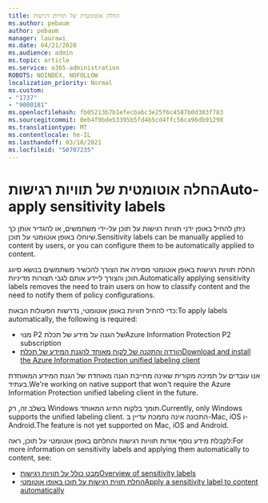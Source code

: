 ```yaml
---
title: החלה אוטומטית של תוויות רגישות
ms.author: pebaum
author: pebaum
manager: laurawi
ms.date: 04/21/2020
ms.audience: admin
ms.topic: article
ms.service: o365-administration
ROBOTS: NOINDEX, NOFOLLOW
localization_priority: Normal
ms.custom:
- "1737"
- "9000181"
ms.openlocfilehash: fb05213b7b1efecbabc3e25f6c4587b0d303f783
ms.sourcegitcommit: 0eb4f9bde53395b5fd4b5cd4ffc56ca96db91298
ms.translationtype: MT
ms.contentlocale: he-IL
ms.lasthandoff: 03/10/2021
ms.locfileid: "50707235"
---
```

# <a name="auto-apply-sensitivity-labels"></a><span data-ttu-id="2d4d4-102">החלה אוטומטית של תוויות רגישות</span><span class="sxs-lookup"><span data-stu-id="2d4d4-102">Auto-apply sensitivity labels</span></span>

<span data-ttu-id="2d4d4-103">ניתן להחיל באופן ידני תוויות רגישות על תוכן על-ידי משתמשים, או להגדיר אותן כך שיוחלו באופן אוטומטי על תוכן.</span><span class="sxs-lookup"><span data-stu-id="2d4d4-103">Sensitivity labels can be manually applied to content by users, or you can configure them to be automatically applied to content.</span></span>

<span data-ttu-id="2d4d4-104">החלת תוויות רגישות באופן אוטומטי מסירה את הצורך להכשיר משתמשים בנושא סיווג תוכן והצורך ליידע אותם לגבי תצורות מדיניות.</span><span class="sxs-lookup"><span data-stu-id="2d4d4-104">Automatically applying sensitivity labels removes the need to train users on how to classify content and the need to notify them of policy configurations.</span></span>

<span data-ttu-id="2d4d4-105">כדי להחיל תוויות באופן אוטומטי, נדרשות הפעולות הבאות:</span><span class="sxs-lookup"><span data-stu-id="2d4d4-105">To apply labels automatically, the following is required:</span></span>

- <span data-ttu-id="2d4d4-106">מנוי P2 של הגנה על מידע של תכלת</span><span class="sxs-lookup"><span data-stu-id="2d4d4-106">Azure Information Protection P2 subscription</span></span>
- [<span data-ttu-id="2d4d4-107">הורדה והתקנה של לקוח מאוחד להגנת המידע של תכלת</span><span class="sxs-lookup"><span data-stu-id="2d4d4-107">Download and install the Azure Information Protection unified labeling client</span></span>](https://docs.microsoft.com/azure/information-protection/rms-client/install-unifiedlabelingclient-app)

<span data-ttu-id="2d4d4-108">אנו עובדים על תמיכה מקורית שאינה מחייבת הגנה מאוחדת של הגנת המידע המאוחדת בעתיד.</span><span class="sxs-lookup"><span data-stu-id="2d4d4-108">We're working on native support that won't require the Azure Information Protection unified labeling client in the future.</span></span>

<span data-ttu-id="2d4d4-109">בשלב זה, רק Windows תומך בלקוח התיוג המאוחד.</span><span class="sxs-lookup"><span data-stu-id="2d4d4-109">Currently, only Windows supports the unified labeling client.</span></span>  <span data-ttu-id="2d4d4-110">התכונה אינה נתמכת עדיין ב-Mac, iOS ו-Android.</span><span class="sxs-lookup"><span data-stu-id="2d4d4-110">The feature is not yet supported on Mac, iOS and Android.</span></span>

<span data-ttu-id="2d4d4-111">לקבלת מידע נוסף אודות תוויות רגישות והחלתם באופן אוטומטי על תוכן, ראה:</span><span class="sxs-lookup"><span data-stu-id="2d4d4-111">For more information on sensitivity labels and applying them automatically to content,  see:</span></span>

- [<span data-ttu-id="2d4d4-112">מבט כולל על תוויות רגישות</span><span class="sxs-lookup"><span data-stu-id="2d4d4-112">Overview of sensitivity labels</span></span>](https://docs.microsoft.com/microsoft-365/compliance/sensitivity-labels)
- [<span data-ttu-id="2d4d4-113">החלת תווית רגישות על תוכן באופן אוטומטי</span><span class="sxs-lookup"><span data-stu-id="2d4d4-113">Apply a sensitivity label to content automatically</span></span>](https://docs.microsoft.com/microsoft-365/compliance/apply-sensitivity-label-automatically)